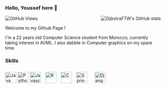 ### Hello, Youssef here 👋

<p align="left">
<img align='right' src="https://github-readme-stats.vercel.app/api??theme=dark&username=DijkstraFTW&show_icons=true&theme=dark&hide_border=true&show_icons=true" alt="DijkstraFTW's GitHub stats">
</p>

![GitHub Views](https://komarev.com/ghpvc/?username=DijkstraFTW)

Welcome to my Github Page !

I'm a 22 years old Computer Science student from Morocco, currently taking interest in AI/ML. I also dabble in Computer graphics on my spare time.


### Skills

<p align="left">
<a href="https://www.oracle.com/java/" target="_blank" rel="noreferrer"><img src="https://raw.githubusercontent.com/danielcranney/readme-generator/main/public/icons/skills/java-colored.svg" width="36" height="36" alt="Java" /></a>
<a href="https://www.python.org/" target="_blank" rel="noreferrer"><img src="https://raw.githubusercontent.com/danielcranney/readme-generator/main/public/icons/skills/python-colored.svg" width="36" height="36" alt="Python" /></a>
<a href="https://developer.mozilla.org/en-US/docs/Web/JavaScript" target="_blank" rel="noreferrer"><img src="https://raw.githubusercontent.com/danielcranney/readme-generator/main/public/icons/skills/javascript-colored.svg" width="36" height="36" alt="Javascript" /></a>
<img style="margin: 10px" src="https://profilinator.rishav.dev/skills-assets/r.svg" alt="R" width="36" height="36" /> 
<a href="https://docs.microsoft.com/en-us/cpp/?view=msvc-170" target="_blank" rel="noreferrer"><img src="https://raw.githubusercontent.com/danielcranney/readme-generator/main/public/icons/skills/c-colored.svg" width="36" height="36" alt="C" /></a>
<img style="margin: 10px" src="https://profilinator.rishav.dev/skills-assets/springio-icon.svg" alt="Spring" width="36" height="36" />  
<img style="margin: 10px" src="https://profilinator.rishav.dev/skills-assets/django-original.svg" alt="Django" width="36" height="36" />

</p>  
